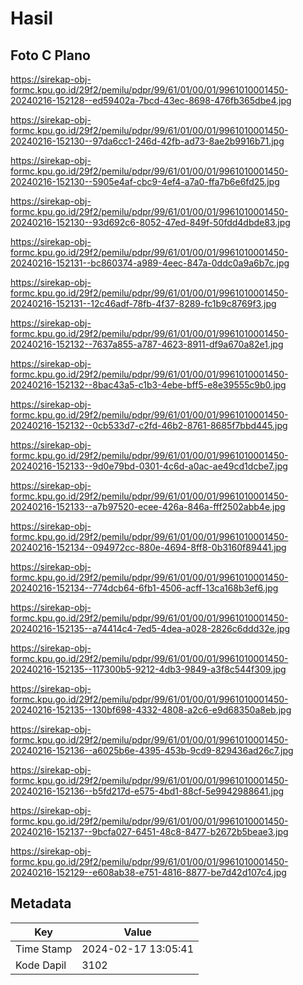 # Hasil

## Foto C Plano

https://sirekap-obj-formc.kpu.go.id/29f2/pemilu/pdpr/99/61/01/00/01/9961010001450-20240216-152128--ed59402a-7bcd-43ec-8698-476fb365dbe4.jpg

https://sirekap-obj-formc.kpu.go.id/29f2/pemilu/pdpr/99/61/01/00/01/9961010001450-20240216-152130--97da6cc1-246d-42fb-ad73-8ae2b9916b71.jpg

https://sirekap-obj-formc.kpu.go.id/29f2/pemilu/pdpr/99/61/01/00/01/9961010001450-20240216-152130--5905e4af-cbc9-4ef4-a7a0-ffa7b6e6fd25.jpg

https://sirekap-obj-formc.kpu.go.id/29f2/pemilu/pdpr/99/61/01/00/01/9961010001450-20240216-152130--93d692c6-8052-47ed-849f-50fdd4dbde83.jpg

https://sirekap-obj-formc.kpu.go.id/29f2/pemilu/pdpr/99/61/01/00/01/9961010001450-20240216-152131--bc860374-a989-4eec-847a-0ddc0a9a6b7c.jpg

https://sirekap-obj-formc.kpu.go.id/29f2/pemilu/pdpr/99/61/01/00/01/9961010001450-20240216-152131--12c46adf-78fb-4f37-8289-fc1b9c8769f3.jpg

https://sirekap-obj-formc.kpu.go.id/29f2/pemilu/pdpr/99/61/01/00/01/9961010001450-20240216-152132--7637a855-a787-4623-8911-df9a670a82e1.jpg

https://sirekap-obj-formc.kpu.go.id/29f2/pemilu/pdpr/99/61/01/00/01/9961010001450-20240216-152132--8bac43a5-c1b3-4ebe-bff5-e8e39555c9b0.jpg

https://sirekap-obj-formc.kpu.go.id/29f2/pemilu/pdpr/99/61/01/00/01/9961010001450-20240216-152132--0cb533d7-c2fd-46b2-8761-8685f7bbd445.jpg

https://sirekap-obj-formc.kpu.go.id/29f2/pemilu/pdpr/99/61/01/00/01/9961010001450-20240216-152133--9d0e79bd-0301-4c6d-a0ac-ae49cd1dcbe7.jpg

https://sirekap-obj-formc.kpu.go.id/29f2/pemilu/pdpr/99/61/01/00/01/9961010001450-20240216-152133--a7b97520-ecee-426a-846a-fff2502abb4e.jpg

https://sirekap-obj-formc.kpu.go.id/29f2/pemilu/pdpr/99/61/01/00/01/9961010001450-20240216-152134--094972cc-880e-4694-8ff8-0b3160f89441.jpg

https://sirekap-obj-formc.kpu.go.id/29f2/pemilu/pdpr/99/61/01/00/01/9961010001450-20240216-152134--774dcb64-6fb1-4506-acff-13ca168b3ef6.jpg

https://sirekap-obj-formc.kpu.go.id/29f2/pemilu/pdpr/99/61/01/00/01/9961010001450-20240216-152135--a74414c4-7ed5-4dea-a028-2826c6ddd32e.jpg

https://sirekap-obj-formc.kpu.go.id/29f2/pemilu/pdpr/99/61/01/00/01/9961010001450-20240216-152135--117300b5-9212-4db3-9849-a3f8c544f309.jpg

https://sirekap-obj-formc.kpu.go.id/29f2/pemilu/pdpr/99/61/01/00/01/9961010001450-20240216-152135--130bf698-4332-4808-a2c6-e9d68350a8eb.jpg

https://sirekap-obj-formc.kpu.go.id/29f2/pemilu/pdpr/99/61/01/00/01/9961010001450-20240216-152136--a6025b6e-4395-453b-9cd9-829436ad26c7.jpg

https://sirekap-obj-formc.kpu.go.id/29f2/pemilu/pdpr/99/61/01/00/01/9961010001450-20240216-152136--b5fd217d-e575-4bd1-88cf-5e9942988641.jpg

https://sirekap-obj-formc.kpu.go.id/29f2/pemilu/pdpr/99/61/01/00/01/9961010001450-20240216-152137--9bcfa027-6451-48c8-8477-b2672b5beae3.jpg

https://sirekap-obj-formc.kpu.go.id/29f2/pemilu/pdpr/99/61/01/00/01/9961010001450-20240216-152129--e608ab38-e751-4816-8877-be7d42d107c4.jpg


## Metadata

| Key        | Value               |
| ---------- | ------------------- |
| Time Stamp | 2024-02-17 13:05:41 |
| Kode Dapil | 3102                |



